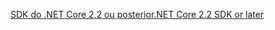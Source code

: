 [<span data-ttu-id="d9cd0-101">SDK do .NET Core 2,2 ou posterior</span><span class="sxs-lookup"><span data-stu-id="d9cd0-101">.NET Core 2.2 SDK or later</span></span>](https://www.microsoft.com/net/download/all)
